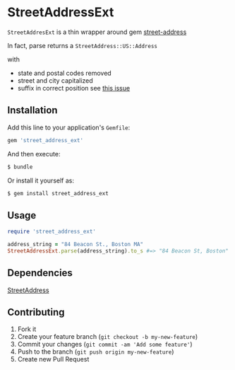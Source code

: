 # StreetAddressExt

``StreetAddresExt`` is a thin wrapper around gem [street-address](https://github.com/derrek/street-address)

In fact, parse returns a ``StreetAddress::US::Address``

with

 - state and postal codes removed
 - street and city capitalized
 - suffix in correct position see [this issue](https://github.com/derrek/street-address/issues/9)



## Installation

Add this line to your application's ``Gemfile``:

```ruby
gem 'street_address_ext'
```

And then execute:

```bash
$ bundle
```

Or install it yourself as:

```bash
$ gem install street_address_ext
```


## Usage

```ruby
require 'street_address_ext'

address_string = "84 Beacon St., Boston MA"
StreetAddressExt.parse(address_string).to_s #=> "84 Beacon St, Boston"
```

## Dependencies

[StreetAddress](https://github.com/derrek/street-address)

## Contributing

1. Fork it
2. Create your feature branch (`git checkout -b my-new-feature`)
3. Commit your changes (`git commit -am 'Add some feature'`)
4. Push to the branch (`git push origin my-new-feature`)
5. Create new Pull Request

